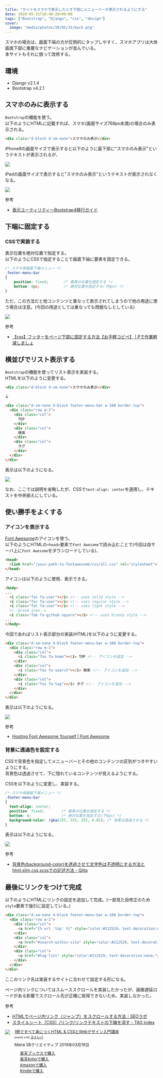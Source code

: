 ```yaml
---
title: "サイトをスマホで表示したとき下端にメニューバーが表示されるようにする"
date: 2020-05-31T16:40:28+09:00
tags: ["Bootstrap", "Django", "css", "design"]
cover:
  image: "media/photos/20/05/31/back.png"
---
```


スマホの場合は、画面下端の方が圧倒的にタップしやすく、スマホアプリは大体画面下部に重要なナビゲーションが並んでいる。  
本サイトもそれに倣って改修する。

## 環境

- Django v2.1.4
- Bootstrap v4.2.1

## スマホのみに表示する

`Bootstrap`の機能を使う。  
以下のようにHTMLに記載すれば、スマホ(画面サイズ768px未満)の場合のみ表示される。

```html
<div class="d-block d-sm-none">スマホのみ表示</div>
```

iPhone8の画面サイズで表示すると以下のように最下部に"スマホのみ表示"というテキストが表示されるが、

![](/media/markdownx/02cc1b54-43d0-407c-a1eb-9b9091f0f04f.png)

iPadの画面サイズで表示すると"スマホのみ表示"というテキストが表示されなくなる。

![](/media/markdownx/721e5d9a-6218-4019-babe-4bacb80873d4.png)

参考

- [表示ユーティリティ～Bootstrap4移行ガイド](https://cccabinet.jpn.org/bootstrap4/utilities/display)

## 下端に固定する

### CSSで実装する

表示位置を絶対位置で指定する。  
以下のようにCSSで指定することで画面下端に要素を固定できる。

```css
/* スマホ用画面下端メニュー */
.footer-menu-bar
{
	position: fixed;       /* 要素の位置を固定する */
	bottom: 0px;           /* 絶対位置を指定する(下0px) */
}
```

ただ、この方法だと他コンテンツと重なって表示されてしまうので他の用途に使う場合は注意。(今回の用途としては重なっても問題なしとしている)

![](/media/markdownx/6dad82a8-4bab-4138-9cdb-70f0a2c64b99.png)

参考

- [【css】フッターをページ下部に固定する方法【お手軽コピペ】 \| Pで作業軽減しましょ](https://tks-kan.com/2016/11/09/544/)

## 横並びでリスト表示する

`Bootstrap`の機能を使ってリスト表示を実装する。  
HTMLを以下のように変更する。

```html
<div class="d-block d-sm-none">スマホのみ表示</div>
```

↓

```html
<div class="d-sm-none d-block footer-menu-bar w-100 border-top"> 
  <div class="row m-2">
    <div class="col">
      TOP
    </div>
    <div class="col">
      検索
    </div>
    <div class="col">
      タグ
    </div>
  </div>
</div>
```

表示は以下のようになる。

![](/media/markdownx/b0f0d52e-9ed9-4366-9fbf-aa0a3f38b0f5.png)

なお、ここでは説明を省略したが、CSSで`text-align: center`を適用し、テキストを中央揃えにしている。

## 使い勝手をよくする

### アイコンを表示する

[Font Awesome](https://fontawesome.com/)のアイコンを使う。  
以下のようにHTMLの`<head>`要素で`Font Awesome`で読み込むことで(今回は自サーバ上に`Font Awesome`をダウンロードしている)、

```html
<head>
  <link href="/your-path-to-fontawesome/css/all.css" rel="stylesheet"> <!--load all styles -->
</head>
```

アイコンは以下のように使用、表示できる。

```html
<body>
...
  <i class="fas fa-user"></i> <!-- uses solid style -->
  <i class="far fa-user"></i> <!-- uses regular style -->
  <i class="fal fa-user"></i> <!-- uses light style -->
  <!--brand icon-->
  <i class="fab fa-github-square"></i> <!-- uses brands style -->
...
</body>
```

今回であればリスト表示部分の実装(HTML)を以下のように変更する。
```html
<div class="d-sm-none d-block footer-menu-bar w-100 border-top"> 
  <div class="row m-2">
    <div class="col">
      <i class="fas fa-home"></i> TOP <!-- アイコンを追加 -->
    </div>
    <div class="col">
      <i class="fas fa-search"></i> 検索 <!-- アイコンを追加 -->
    </div>
    <div class="col">
      <i class="fas fa-tag"></i> タグ <!-- アイコンを追加 -->
    </div>
  </div>
</div>
```

表示は以下のようになる。

![](/media/markdownx/948aa7d1-3bdd-4aa4-b59f-6c9e0502efcf.png)

参考

- [Hosting Font Awesome Yourself \| Font Awesome](https://fontawesome.com/how-to-use/on-the-web/setup/hosting-font-awesome-yourself)

### 背景に透過色を設定する

CSSで背景色を指定してメニューバーとその他のコンテンツの区別がつきやすいようにする。  
背景色は透過させて、下に隠れているコンテンツが見えるようにする。

CSSを以下のように変更し、実装する。
```css
/* スマホ用画面下端メニュー */
.footer-menu-bar
{
  text-align: center;
  position: fixed;        /* 要素の位置を固定する */
  bottom: 0;              /* 絶対位置を指定する(下0px) */
  background-color: rgba(255, 255, 255, 0.85); /* 背景は透過させる */
}
```

表示は以下のようになる。

![](/media/markdownx/9694a7e5-0bea-4234-9c86-e0e4768a2369.png)

参考

- [背景色\(background\-color\)を透過させて文字色は不透明にする方法とhtml,slim,css,scssでの記述方法 \- Qiita](https://qiita.com/mikuhonda/items/99a7a8acdb2921860ce0)

## 最後にリンクをつけて完成

以下のようにHTMLにリンクの設定を追加して完成。(一部見た目修正のため`style`要素で強引に設定している。)
```html
<div class="d-sm-none d-block footer-menu-bar w-100 border-top"> 
  <div class="row m-2">
    <div class="col">
      <a href="{% url 'top' %}" style="color:#212529; text-decoration:none;"><i class="fas fa-home"></i> TOP</a> <!-- TOPへのリンク -->
    </div>
    <div class="col">
      <a href="#search-within-site" style="color:#212529; text-decoration:none;"><i class="fas fa-search"></i> 検索</a> <!-- 検索へのページ内リンク -->
    </div>
    <div class="col">
      <a href="#tag-list" style="color:#212529; text-decoration:none;"><i class="fas fa-tag"></i> タグ</a> <!-- タグへのページ内リンク -->
    </div>
  </div>
</div>
```

ここのリンク先は実装するサイトに合わせて設定する形になる。

ページ内リンクについてはスムーススクロールを実装したかったが、画像遅延ロードがある影響でスクロール先が正確に取得できないため、実装しなかった。

参考

- [HTMLでページ内リンク（ジャンプ）をスクロールする方法｜SEOラボ](https://seolaboratory.jp/42119/)
- [スタイルシート［CSS］/リンク/リンクテキストの下線を消す \- TAG index](https://www.tagindex.com/stylesheet/link/text_decoration.html)

<div class="booklink-box" style="text-align:left;padding-bottom:20px;font-size:small;zoom: 1;overflow: hidden;"><div class="booklink-image" style="float:left;margin:0 15px 10px 0;"><a href="https://www.amazon.co.jp/exec/obidos/asin/4797398892/kouya17-22/" target="_blank" ><img src="https://thumbnail.image.rakuten.co.jp/@0_mall/book/cabinet/8892/9784797398892.jpg?_ex=200x200" style="border: none;" /></a></div><div class="booklink-info" style="line-height:120%;zoom: 1;overflow: hidden;"><div class="booklink-name" style="margin-bottom:10px;line-height:120%"><a href="https://hb.afl.rakuten.co.jp/hgc/15918ecf.b552f740.15918ed0.60dacf5d/yomereba_main_202005311638004109?pc=http%3A%2F%2Fbooks.rakuten.co.jp%2Frb%2F15822265%2F%3Fscid%3Daf_ich_link_urltxt%26m%3Dhttp%3A%2F%2Fm.rakuten.co.jp%2Fev%2Fbook%2F" target="_blank" >1冊ですべて身につくHTML & CSSとWebデザイン入門講座</a><div class="booklink-powered-date" style="font-size:8pt;margin-top:5px;font-family:verdana;line-height:120%">posted with <a href="https://yomereba.com" rel="nofollow" target="_blank">ヨメレバ</a></div></div><div class="booklink-detail" style="margin-bottom:5px;">Mana SBクリエイティブ 2019年03月18日    </div><div class="booklink-link2" style="margin-top:10px;"><div class="shoplinkrakuten" style="margin-right:5px;background: url('//img.yomereba.com/kz_y.gif') 0 -50px no-repeat;padding: 2px 0 2px 18px;white-space: nowrap;"><a href="https://hb.afl.rakuten.co.jp/hgc/15918ecf.b552f740.15918ed0.60dacf5d/yomereba_main_202005311638004109?pc=http%3A%2F%2Fbooks.rakuten.co.jp%2Frb%2F15822265%2F%3Fscid%3Daf_ich_link_urltxt%26m%3Dhttp%3A%2F%2Fm.rakuten.co.jp%2Fev%2Fbook%2F" target="_blank" >楽天ブックスで購入</a></div><div class="shoplinkrakukobo" style="margin-right:5px;background: url('//img.yomereba.com/kz_y.gif') 0 -50px no-repeat;padding: 2px 0 2px 18px;white-space: nowrap;"><a href="http://hb.afl.rakuten.co.jp/hgc/15918ecf.b552f740.15918ed0.60dacf5d/yomereba_main_202005311638004109?pc=https%3A%2F%2Fbooks.rakuten.co.jp%2Frk%2F37bced9d7759308fa8b4bb44c06b854e%3Fscid%3Daf_ich_link_urltxt%26m%3Dhttp%3A%2F%2Fm.rakuten.co.jp%2Fev%2Fbook%2F" target="_blank" >楽天koboで購入</a></div><div class="shoplinkamazon" style="margin-right:5px;background: url('//img.yomereba.com/kz_y.gif') 0 0 no-repeat;padding: 2px 0 2px 18px;white-space: nowrap;"><a href="https://www.amazon.co.jp/exec/obidos/asin/4797398892/kouya17-22/" target="_blank" >Amazonで購入</a></div><div class="shoplinkkindle" style="margin-right:5px;background: url('//img.yomereba.com/kz_y.gif') 0 0 no-repeat;padding: 2px 0 2px 18px;white-space: nowrap;"><a href="https://www.amazon.co.jp/gp/search?keywords=1%E5%86%8A%E3%81%A7%E3%81%99%E3%81%B9%E3%81%A6%E8%BA%AB%E3%81%AB%E3%81%A4%E3%81%8FHTML%20%26%20CSS%E3%81%A8Web%E3%83%87%E3%82%B6%E3%82%A4%E3%83%B3%E5%85%A5%E9%96%80%E8%AC%9B%E5%BA%A7&__mk_ja_JP=%83J%83%5E%83J%83i&url=node%3D2275256051&tag=kouya17-22" target="_blank" >Kindleで購入</a></div>            	              	  	  	  	  	</div></div><div class="booklink-footer" style="clear: left"></div></div>
